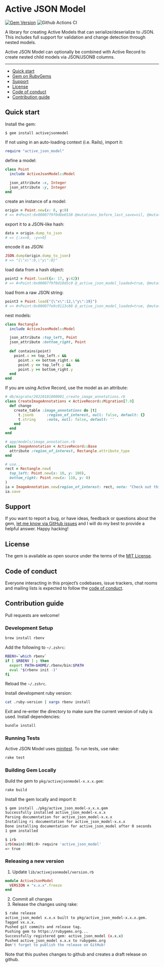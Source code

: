 # Active JSON Model

[![Gem Version](https://badge.fury.io/rb/activejsonmodel.svg)](https://rubygems.org/gems/activejsonmodel)
![Github Actions CI](https://github.com/rmorlok/activejsonmodel/actions/workflows/ci.yaml/badge.svg)

A library for creating Active Models that can serialize/deserialize to JSON. This includes full support for validation
and change detection through nested models.

Active JSON Model can optionally be combined with Active Record to create nested child models via JSON/JSONB columns. 

---

- [Quick start](#quick-start)
- [Gem on RubyGems](https://rubygems.org/gems/activejsonmodel)
- [Support](#support)
- [License](#license)
- [Code of conduct](#code-of-conduct)
- [Contribution guide](#contribution-guide)

## Quick start

Install the gem:

```
$ gem install activejsonmodel
```

If not using in an auto-loading context (i.e. Rails), import it:

```ruby
require "active_json_model"
```

define a model:

```ruby
class Point
  include ActiveJsonModel::Model
  
  json_attribute :x, Integer
  json_attribute :y, Integer
end
```

create an instance of a model:

```ruby
origin = Point.new(x: 0, y:0)
# => #<Point:0x00007f9f0d0e6538 @mutations_before_last_save=nil, @mutations_from_database=nil, @x=0, @x_is_default=false, @y=0, @y_is_default=false>
```

export it to a JSON-like hash:

```ruby
data = origin.dump_to_json
# => {:x=>0, :y=>0}
```

encode it as JSON:

```ruby
JSON.dump(origin.dump_to_json)
# => "{\"x\":0,\"y\":0}"
```

load data from a hash object:

```ruby
point2 = Point.load({x: 17, y:42})
# => #<Point:0x00007f9f0d10d5c0 @_active_json_model_loaded=true, @mutations_before_last_save=nil, @mutations_from_database=nil, @x=17, @x_is_default=false, @y=42, @y_is_default=false>
```

load from a raw JSON string:

```ruby
point3 = Point.load("{\"x\":12,\"y\":19}")
# => #<Point:0x00007fe9c0113c88 @_active_json_model_loaded=true, @mutations_before_last_save=nil, @mutations_from_database=nil, @x=12, @x_is_default=false, @y=19, @y_is_default=false>
```

nest models:

```ruby
class Rectangle
  include ActiveJsonModel::Model

  json_attribute :top_left, Point
  json_attribute :bottom_right, Point
  
  def contains(point)
    point.x >= top_left.x && 
      point.x <= bottom_right.x &&
      point.y <= top_left.y &&
      point.y >= bottom_right.y
  end
end
```

If you are using Active Record, use the model as an attribute:

```ruby
# db/migrate/20220101000001_create_image_annotations.rb
class CreateImageAnnotations < ActiveRecord::Migration[7.0]
  def change
    create_table :image_annotations do |t|
      t.jsonb      :region_of_interest, null: false, default: {}
      t.string     :note, null: false, default: ''
    end
  end
end

# app/models/image_annotation.rb
class ImageAnnotation < ActiveRecord::Base 
  attribute :region_of_interest, Rectangle.attribute_type
end

# use...
rect = Rectangle.new(
  top_left: Point.new(x: 10, y: 100),
  bottom_right: Point.new(x: 110, y: 0)
)
ia = ImageAnnotation.new(region_of_interest: rect, note: "Check out this mistake")
ia.save
```

## Support

If you want to report a bug, or have ideas, feedback or questions about the gem, [let me know via GitHub issues](https://github.com/rmorlok/activejsonmodel/issues/new) and I will do my best to provide a helpful answer. Happy hacking!

## License

The gem is available as open source under the terms of the [MIT License](LICENSE.txt).

## Code of conduct

Everyone interacting in this project’s codebases, issue trackers, chat rooms and mailing lists is expected to follow the [code of conduct](CODE_OF_CONDUCT.md).

## Contribution guide

Pull requests are welcome!

### Development Setup

```bash
brew install rbenv
```

Add the following to `~/.zshrc`:

```bash
RBENV=`which rbenv`
if [ $RBENV ] ; then
  export PATH=$HOME/.rbenv/bin:$PATH
  eval "$(rbenv init -)"
fi
```

Reload the `~/.zshrc`.

Install development ruby version:

```bash
cat .ruby-version | xargs rbenv install
```

Exit and re-enter the directory to make sure the current version of ruby is used. Install dependencies:

```bash
bundle install
```

### Running Tests

Active JSON Model uses [minitest](https://github.com/minitest/minitest). To run tests, use rake:

```bash
rake test
```

### Building Gem Locally

Build the gem to `pkg/activejsonmodel-x.x.x.gem`:

```bash
rake build
```

Install the gem locally and import it:

```bash
$ gem install ./pkg/active_json_model-x.x.x.gem
Successfully installed active_json_model-x.x.x
Parsing documentation for active_json_model-x.x.x
Installing ri documentation for active_json_model-x.x.x
Done installing documentation for active_json_model after 0 seconds
1 gem installed

$ irb
irb(main):001:0> require 'active_json_model'
=> true 
```

### Releasing a new version

1. Update `lib/activejsonmodel/version.rb`

```ruby
module ActiveJsonModel
  VERSION = "x.x.x".freeze
end
```

2. Commit all changes
3. Release the changes using rake:

```bash
$ rake release
active_json_model x.x.x built to pkg/active_json_model-x.x.x.gem.
Tagged vx.x.x.
Pushed git commits and release tag.
Pushing gem to https://rubygems.org...
Successfully registered gem: active_json_model (x.x.x)
Pushed active_json_model x.x.x to rubygems.org
Don't forget to publish the release on GitHub!
```

Note that this pushes changes to github and creates a draft release on github. 